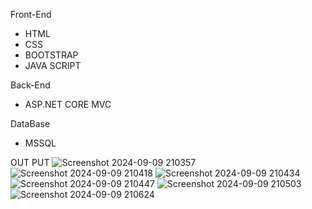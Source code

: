 Front-End
* HTML
* CSS
* BOOTSTRAP
* JAVA SCRIPT
  
Back-End
* ASP.NET CORE MVC

DataBase
* MSSQL

OUT PUT
![Screenshot 2024-09-09 210357](https://github.com/user-attachments/assets/d3695112-cc76-40c1-8116-feb6bccd1ac1)
![Screenshot 2024-09-09 210418](https://github.com/user-attachments/assets/c0f04976-fdd6-4302-9e91-a26524613dba)
![Screenshot 2024-09-09 210434](https://github.com/user-attachments/assets/38eb64eb-a8f0-4ebf-8564-1ea48875512f)
![Screenshot 2024-09-09 210447](https://github.com/user-attachments/assets/b16b2694-2c56-4619-be32-3fd98b8bf9ae)
![Screenshot 2024-09-09 210503](https://github.com/user-attachments/assets/3403055e-9322-468c-8ce9-befabc3eab91)
![Screenshot 2024-09-09 210624](https://github.com/user-attachments/assets/ae54bc7a-5386-4b77-b5ba-35780ccf6ec0)
